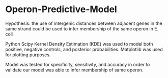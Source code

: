 # Operon-Predictive-Model

Hypothesis: the use of intergenic distances between adjacent genes in the same strand could be used to infer membership of the same operon in E. coli

Python Scipy Kernel Density Estimation (KDE) was used to model both positive, negative controls, and posterior probabilities. Matplotlib was used for plotting purposes. 

Model was tested for specificity, sensitivity, and accuracy in order to validate our model was able to infer membership of same operon. 

